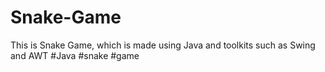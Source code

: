 # Snake-Game
This is Snake Game, which is made using Java and toolkits such as Swing and AWT
#Java #snake #game
